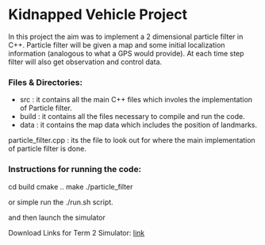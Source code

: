 # Kidnapped Vehicle Project

In this project the aim was to implement a 2 dimensional particle filter in C++. Particle filter will be given a map and some initial localization information (analogous to what a GPS would provide). At each time step filter will also get observation and control data.

### Files & Directories:
- src : it contains all the main C++ files which involes the implementation of Particle filter.
- build : it contains all the files necessary to compile and run the code.
- data : it contains the map data which includes the position of landmarks.

particle_filter.cpp : its the file to look out for where the main implementation of particle filter is done.

### Instructions for running the code:
cd build
cmake ..
make
./particle_filter

or 
simple run the ./run.sh script. 

and then launch the simulator


Download Links for Term 2 Simulator: [link](https://github.com/udacity/self-driving-car-sim/releases)

